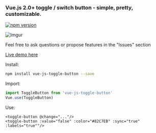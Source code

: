 ### Vue.js 2.0+ toggle / switch button - simple, pretty, customizable.

[![npm version](https://badge.fury.io/js/vue-js-toggle-button.svg)](https://badge.fury.io/js/vue-js-toggle-button)

![Imgur](http://i.imgur.com/a2Hf7pm.png)

Feel free to ask questions or propose features in the "Issues" section

[Live demo here](http://vue-js-toggle-button.yev.io/)

Install:
```bash
npm install vue-js-toggle-button --save
```
Import:
```javascript
import ToggleButton from 'vue-js-toggle-button'
Vue.use(ToggleButton)
```
Use: 
```vue
<toggle-button @change="..."/>
<toggle-button :value="false" :color="#82C7EB" :sync="true" :labels="true""/>
```
